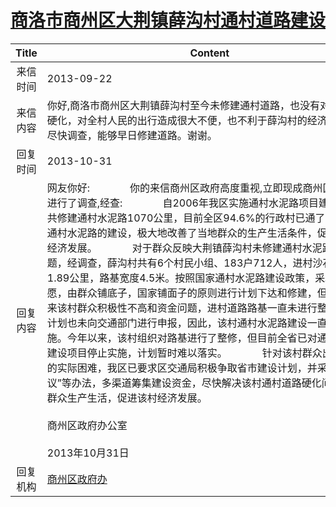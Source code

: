 # <a href="http://www.shangluo.gov.cn/zmhd/ldxxxx.jsp?urltype=leadermail.LeaderMailContentUrl&wbtreeid=1112&leadermailid=2045">商洛市商州区大荆镇薛沟村通村道路建设</a>
| Title |                                                                                                                                                                                                                                                                                                                                                                                    Content                                                                                                                                                                                                                                                                                                                                                                                     |
|:-----:|--------------------------------------------------------------------------------------------------------------------------------------------------------------------------------------------------------------------------------------------------------------------------------------------------------------------------------------------------------------------------------------------------------------------------------------------------------------------------------------------------------------------------------------------------------------------------------------------------------------------------------------------------------------------------------------------------------------------------------------------------------------------------------|
| 来信时间  | 2013-09-22                                                                                                                                                                                                                                                                                                                                                                                                                                                                                                                                                                                                                                                                                                                                                                     |
| 来信内容  | 你好,商洛市商州区大荆镇薛沟村至今未修建通村道路，也没有对道路进行硬化，对全村人民的出行造成很大不便，也不利于薛沟村的经济发展，请尽快调查，能够早日修建道路。谢谢。                                                                                                                                                                                                                                                                                                                                                                                                                                                                                                                                                                                                                                                                                             |
| 回复时间  | 2013-10-31                                                                                                                                                                                                                                                                                                                                                                                                                                                                                                                                                                                                                                                                                                                                                                     |
| 回复内容  | 网友你好:　　　　你的来信商州区政府高度重视,立即现成商州区交通局进行了调查,经查:　　　　自2006年我区实施通村水泥路项目建设以来，共修建通村水泥路1070公里，目前全区94.6%的行政村已通了水泥路。通村水泥路的建设，极大地改善了当地群众的生产生活条件，促进了地方经济发展。　　　　对于群众反映大荆镇薛沟村未修建通村水泥路的问题，经调查，薛沟村共有6个村民小组、183户712人，进村沙石道路1.89公里，路基宽度4.5米。按照国家通村水泥路建设政策，采取群众自愿，由群众铺底子，国家铺面子的原则进行计划下达和修建，但由于近年来该村群众积极性不高和资金问题，进村道路路基一直未进行整修，修建计划也未向交通部门进行申报，因此，该村通村水泥路建设一直未予实施。今年以来，该村组织对路基进行了整修，但目前全省已对通村水泥路建设项目停止实施，计划暂时难以落实。　　　　针对该村群众出行不便的实际困难，我区已要求区交通局积极争取省市建设计划，并采取“一事一议”等办法，多渠道筹集建设资金，尽快解决该村通村道路硬化问题，方便群众生产生活，促进该村经济发展。　　　　　　　　　　                                                                                                                        商州区政府办公室　　　　                                                                                                                          2013年10月31日 |
| 回复机构  | <a href="../../categories/agencies/商州区政府办.md">商州区政府办</a>                                                                                                                                                                                                                                                                                                                                                                                                                                                                                                                                                                                                                                                                                                                       |